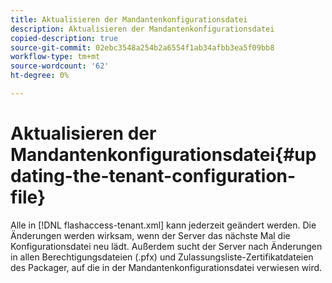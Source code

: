 ```yaml
---
title: Aktualisieren der Mandantenkonfigurationsdatei
description: Aktualisieren der Mandantenkonfigurationsdatei
copied-description: true
source-git-commit: 02ebc3548a254b2a6554f1ab34afbb3ea5f09bb8
workflow-type: tm+mt
source-wordcount: '62'
ht-degree: 0%

---
```


# Aktualisieren der Mandantenkonfigurationsdatei{#updating-the-tenant-configuration-file}

Alle in [!DNL flashaccess-tenant.xml] kann jederzeit geändert werden. Die Änderungen werden wirksam, wenn der Server das nächste Mal die Konfigurationsdatei neu lädt. Außerdem sucht der Server nach Änderungen in allen Berechtigungsdateien (.pfx) und Zulassungsliste-Zertifikatdateien des Packager, auf die in der Mandantenkonfigurationsdatei verwiesen wird.
